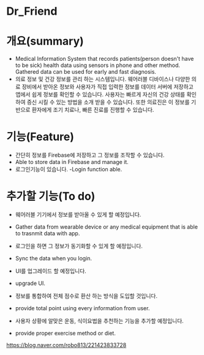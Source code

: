 # Dr_Friend

# 개요(summary)
- Medical Information System that records patients(person doesn't have to be sick) health data using sensors in phone and other method. Gathered data can be used for early and fast diagnosis.
- 의료 정보 및 건강 정보를 관리 하는 시스템입니다. 웨어러블 디바이스나 다양한 의료 장비에서 받아온 정보와 사용자가 직접 입력한 정보를 데이터 서버에 저장하고 앱에서 쉽게 정보를 확인할 수 있습니다. 사용자는 빠르게 자신의 건강 상태를 확인하여 증신 시킬 수 있는 방법을 소개 받을 수 있습니다. 또한 의료진은 이 정보를 기반으로 환자에게 조기 치료나, 빠른 진료를 진행할 수 있습니다.

# 기능(Feature)
- 간단히 정보를 Firebase에 저장하고 그 정보를 조작할 수 있습니다. 
- Able to store data in Firebase and manage it.
- 로그인기능이 있습니다.
-Login function able.

# 추가할 기능(To do)
- 웨어러블 기기에서 정보를 받아올 수 있게 할 예정입니다.
- Gather data from wearable device or any medical equipment that is able to trasnmit data with app.

- 로그인을 하면 그 정보가 동기화할 수 있게 할 예정입니다.
- Sync the data when you login.

- UI를 업그레이드 할 예정입니다.
- upgrade UI.

- 정보를 통합하여 전체 점수로 환산 하는 방식을 도입할 것입니다.
- provide total point using every information from user.

- 사용자 상황에 알맞은 운동, 식이요법을 추천하는 기능을 추가할 예정입니다.
- provide proper exercise method or diet.


https://blog.naver.com/robo813/221423833728
